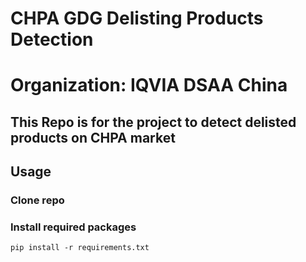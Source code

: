 # CHPA GDG Delisting Products Detection
# Organization: IQVIA DSAA China 
## This Repo is for the project to detect delisted products on CHPA market 

## Usage 
### Clone repo
### Install required packages
```
pip install -r requirements.txt
```